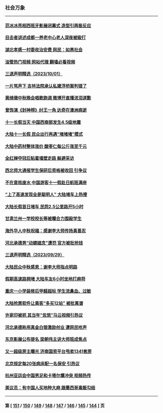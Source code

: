 ### 社会万象
---
#### [范冰冰亮相西班牙影展闭幕式 造型引两极反应](../../pages/ncid282/n14086919.md?10031245) 
#### [目击者讲述成都一养老中心老人深夜被殴打](../../pages/ncid282/n14086507.md?10031245) 
#### [湖北孝感一村委收治安费 网民：如黑社会](../../pages/ncid282/n14086443.md?10031245) 
#### [油管热门视频 网站代理 翻墙必看视频](http://138.2.39.72:81/youtube.html?epic-marker?10031245)
#### [三退声明精选（2023/10/01）](../../pages/ncid282/n14086298.md?10031245) 
#### [一片骂声下 吉林法院承认私建浮桥案判错了](../../pages/ncid282/n14086111.md?10031245) 
#### [黄绮珊中秋晚会唱歌跑调 微博开直播流泪道歉](../../pages/ncid282/n14086050.md?10031245) 
#### [曾饰演《封神榜》纣王一角 达奇在澳洲病逝](../../pages/ncid282/n14086077.md?10031245) 
#### [十一长假当天 中国西南部发生4.5级地震](../../pages/ncid282/n14085986.md?10031245) 
#### [大陆十一长假 民众出行再遇“堵堵堵”模式](../../pages/ncid282/n14085912.md?10031245) 
#### [大陆中药材整体涨价 酸枣仁每公斤涨至千元](../../pages/ncid282/n14085677.md?10031245) 
#### [全红婵夺冠后贴着墙壁走路 躲避采访](../../pages/ncid282/n14085782.md?10031245) 
#### [西北师大通报学生保研后资格被收回 引争议](../../pages/ncid282/n14085517.md?10031245) 
#### [不在意核废水 中国游客十一假赴日航班满座](../../pages/ncid282/n14085433.md?10031245) 
#### [“上了高速发现全是聪明人” 大陆堵车上热搜](../../pages/ncid282/n14085303.md?10031245) 
#### [大陆长假首日堵车 民怨2.5公里路开5小时](../../pages/ncid282/n14085399.md?10031245) 
#### [甘肃兰州一学校校长等被曝合力围殴学生](../../pages/ncid282/n14085390.md?10031245) 
#### [海外华人中秋祝福：感谢李大师传扬真善忍](../../pages/ncid282/n14084649.md?10031245) 
#### [河北承德男“动嫖娼念”遭罚 官方被批抢钱](../../pages/ncid282/n14085069.md?10031245) 
#### [三退声明精选（2023/09/29）](../../pages/ncid282/n14084858.md?10031245) 
#### [大陆民众中秋感恩：谢李大师指点明路](../../pages/ncid282/n14084624.md?10031245) 
#### [假期高速路拥堵 大陆车友6小时坐地打麻将](../../pages/ncid282/n14084431.md?10031245) 
#### [重庆一小学装修后甲醛超标 学生流鼻血、过敏](../../pages/ncid282/n14084342.md?10031245) 
#### [大陆抢票软件让乘客“多买12站” 被批离谱](../../pages/ncid282/n14084394.md?10031245) 
#### [许家印被抓 其当年“忽悠”马云视频引热议](../../pages/ncid282/n14083787.md?10031245) 
#### [河北承德称用真金白银激励创业 遭网民呛声](../../pages/ncid282/n14083864.md?10031245) 
#### [东京影展公布提名 梁朝伟主讲大师班成焦点](../../pages/ncid282/n14083753.md?10031245) 
#### [又一超级房主曝光 济南国资平台甩卖1341套房](../../pages/ncid282/n14083154.md?10031245) 
#### [北京规定每20张病床配一名保安 引热议](../../pages/ncid282/n14083267.md?10031245) 
#### [杭州亚运会中国男足和卡塔尔爆冲突 视频热传](../../pages/ncid282/n14083126.md?10031245) 
#### [美议员：有中国人买地种大麻 跟墨西哥毒贩勾结](../../pages/ncid282/n14083210.md?10031245) 

---
#### 第 [ [151](./151.md?10031245) / [150](./150.md?10031245) / [149](./149.md?10031245) / [148](./148.md?10031245) / [147](./147.md?10031245) / [146](./146.md?10031245) / [145](./145.md?10031245) / [144](./144.md?10031245) ] 页
